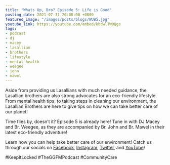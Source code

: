 ```yaml
---
title: "Whats Up, Bro? Episode 5: Life is Good"
posting_date: 2021-07-31 20:00:00 +0800
featured_image: "/images/posts/blogs/WUB5.jpg"
youtube_link: https://youtube.com/embed/kbdwlTWOQgs
tags:
- podcast
- dj
- macey
- lasallian
- brothers
- lifestyle
- mental health
- weegee
- john
- mawel
---
```

Aside from providing us Lasallians with much needed guidance, the Lasallian brothers are also strong advocates for an eco-friendly lifestyle. From mental health tips, to taking steps in cleaning our environment, the Lasallian Brothers are here to give tips on how we can take better care of our planet! 

Time flies by, doesn’t it? Episode 5 is already here! Tune in with DJ Macey and Br. Weegee, as they are accompanied by Br. John and Br. Mawel in their latest eco-friendly adventure! 
 
Learn how you can help take better care of our environment! Catch us through our socials on [Facebook](https://www.facebook.com/GreenGiantFM), [Instagram](https://www.instagram.com/GreenGiant.FM), [Twitter](https://www.twitter.com/GreenGiantFM), and [YouTube](https://www.youtube.com/channel/UCiaJxWkXYKW7L5kQDBvlrgg)!

#KeepItLocked #TheGGFMPodcast #CommunityCare

